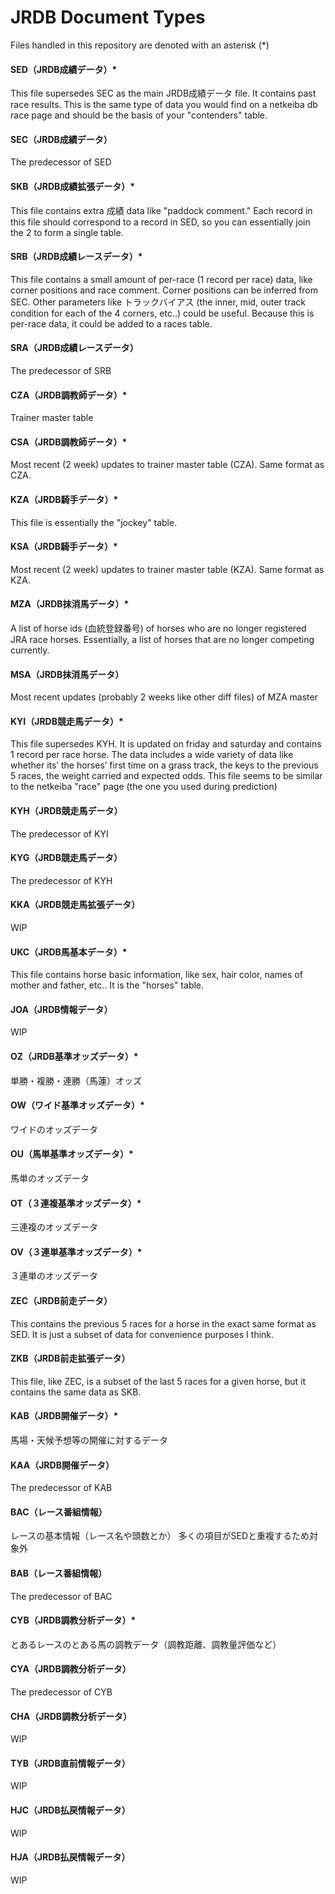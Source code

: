 # JRDB Document Types

Files handled in this repository are denoted with an asterisk (*)

#### SED（JRDB成績データ）*
This file supersedes SEC as the main JRDB成績データ file. It contains past race results. This is the same type of data you would find on a netkeiba db race page and should be the basis of your "contenders" table.

#### SEC（JRDB成績データ）
The predecessor of SED

#### SKB（JRDB成績拡張データ）*
This file contains extra 成績 data like "paddock comment." Each record in this file should correspond to a record in SED, so you can essentially join the 2 to form a single table.

#### SRB（JRDB成績レースデータ）*
This file contains a small amount of per-race (1 record per race) data, like corner positions and race comment. Corner positions can be inferred from SEC. Other parameters like トラックバイアス (the inner, mid, outer track condition for each of the 4 corners, etc..) could be useful. Because this is per-race data, it could be added to a races table.

#### SRA（JRDB成績レースデータ）
The predecessor of SRB

#### CZA（JRDB調教師データ）*
Trainer master table

#### CSA（JRDB調教師データ）*
Most recent (2 week) updates to trainer master table (CZA). Same format as CZA.

#### KZA（JRDB騎手データ）*
This file is essentially the "jockey" table.

#### KSA（JRDB騎手データ）*
Most recent (2 week) updates to trainer master table (KZA). Same format as KZA.

#### MZA（JRDB抹消馬データ）*
A list of horse ids (血統登録番号) of horses who are no longer registered JRA race horses. Essentially, a list of horses that are no longer competing currently.

#### MSA（JRDB抹消馬データ）
Most recent updates (probably 2 weeks like other diff files) of MZA master

#### KYI（JRDB競走馬データ）*
This file supersedes KYH. It is updated on friday and saturday and contains 1 record per race horse. The data includes a wide variety of data like whether its’ the horses’ first time on a grass track, the keys to the previous 5 races, the weight carried and expected odds. This file seems to be similar to the netkeiba "race" page (the one you used during prediction)

#### KYH（JRDB競走馬データ）
The predecessor of KYI

#### KYG（JRDB競走馬データ）
The predecessor of KYH

#### KKA（JRDB競走馬拡張データ）
WIP
 
#### UKC（JRDB馬基本データ）*
This file contains horse basic information, like sex, hair color, names of mother and father, etc.. It is the "horses" table.

#### JOA（JRDB情報データ）
WIP

#### OZ（JRDB基準オッズデータ）* 
単勝・複勝・連勝（馬蓮）オッズ 

#### OW（ワイド基準オッズデータ）* 
ワイドのオッズデータ

#### OU（馬単基準オッズデータ）*
馬単のオッズデータ

#### OT（３連複基準オッズデータ）*
三連複のオッズデータ

#### OV（３連単基準オッズデータ）*
３連単のオッズデータ

#### ZEC（JRDB前走データ）
This contains the previous 5 races for a horse in the exact same format as SED. It is just a subset of data for convenience purposes I think.

#### ZKB（JRDB前走拡張データ）
This file, like ZEC, is a subset of the last 5 races for a given horse, but it contains the same data as SKB.

#### KAB（JRDB開催データ）*
馬場・天候予想等の開催に対するデータ
 
#### KAA（JRDB開催データ）
The predecessor of KAB

#### BAC（レース番組情報）
レースの基本情報（レース名や頭数とか）
多くの項目がSEDと重複するため対象外 

#### BAB（レース番組情報）
The predecessor of BAC

#### CYB（JRDB調教分析データ）*
とあるレースのとある馬の調教データ（調教距離、調教量評価など）
 
#### CYA（JRDB調教分析データ）
The predecessor of CYB

#### CHA（JRDB調教分析データ）
WIP

#### TYB（JRDB直前情報データ）
WIP

#### HJC（JRDB払戻情報データ）
WIP

#### HJA（JRDB払戻情報データ）
WIP
